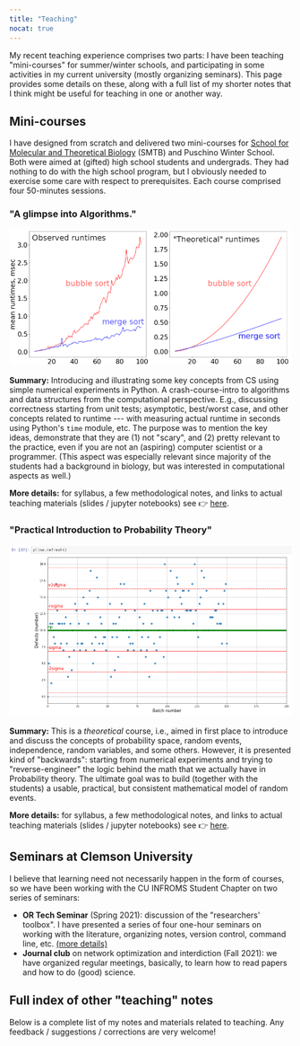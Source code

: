 ```yaml
---
title: "Teaching"
nocat: true
---
```


My recent teaching experience comprises two parts: I have been teaching
"mini-courses" for summer/winter schools, and participating in some activities
in my current university (mostly organizing seminars). This page provides some
details on these, along with a full list of my shorter notes that
I think might be useful for teaching in one or another way.

## Mini-courses
I have designed from scratch and delivered two mini-courses for [School for
Molecular and Theoretical Biology](https://molbioschool.org/en/) (SMTB) and
Puschino Winter School. Both were aimed at (gifted) high school students and
undergrads. They had nothing to do with the high school program, but I obviously
needed to exercise some care with respect to prerequisites. Each course
comprised four 50-minutes sessions.

### "A glimpse into Algorithms."
![Runtimes figure](./smtb_algo.png#full-shadow)

**Summary:** Introducing and illustrating some key concepts from CS using simple
numerical experiments in Python. A crash-course-intro to algorithms and data structures
from the computational perspective. E.g., discussing correctness starting from unit
tests; asymptotic, best/worst case, and other concepts related to runtime ---
with measuring actual runtime in seconds using Python's `time` module, etc. The
purpose was to mention the key ideas, demonstrate that they are (1) not "scary",
and (2) pretty relevant to the practice, even if you are not an (aspiring)
computer scientist or a programmer. (This aspect was especially relevant since
majority of the students had a background in biology, but was interested in
computational aspects as well.)

**More details:** for syllabus, a few methodological notes, and links to
actual teaching materials (slides / jupyter notebooks) see 👉 [here](/teaching/smtb-algo).

### "Practical Introduction to Probability Theory"
![Experiment with sample mean and variance](./smtb_probs.png#full-shadow)

**Summary:** This is a *theoretical* course, i.e., aimed in first place to
introduce and discuss the concepts of probability space, random events,
independence, random variables, and some others. However, it is presented kind of
"backwards": starting from numerical experiments and trying to
"reverse-engineer" the logic behind the math that we actually have in
Probability theory. The ultimate goal was to build (together with the students)
a usable, practical, but consistent mathematical model of random events.

**More details:** for syllabus, a few methodological notes, and links to
actual teaching materials (slides / jupyter notebooks) see 👉 [here](/teaching/smtb-prob).


## Seminars at Clemson University
I believe that learning need not necessarily happen in the
form of courses, so we have been working with the CU INFROMS Student Chapter on
two series of seminars:
- **OR Tech Seminar** (Spring 2021): discussion of the "researchers' toolbox".
  I have presented a series of four one-hour seminars on working with the
  literature, organizing notes, version control, command line, etc. [(more
  details)](/edu/or-tech-seminar/)
- **Journal club** on network optimization and interdiction (Fall 2021): we have
  organized regular meetings, basically, to learn how to read papers
  and how to do (good) science.

## Full index of other "teaching" notes
Below is a complete list of my notes and materials related to teaching. Any feedback /
suggestions / corrections are very welcome!

